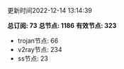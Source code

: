 更新时间2022-12-14 13:14:39

**总订阅: 73**
**总节点: 1186**
**有效节点: 323**
- trojan节点: 66
- v2ray节点: 234
- ss节点: 23
